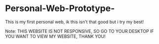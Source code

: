 # Personal-Web-Prototype-
This is my first personal web, ik this isn't that good but i try my best!

Note: THIS WEBSITE IS NOT RESPONSIVE, SO GO TO YOUR DESKTOP IF YOU WANT TO VIEW MY WEBSITE, THANK YOU!
